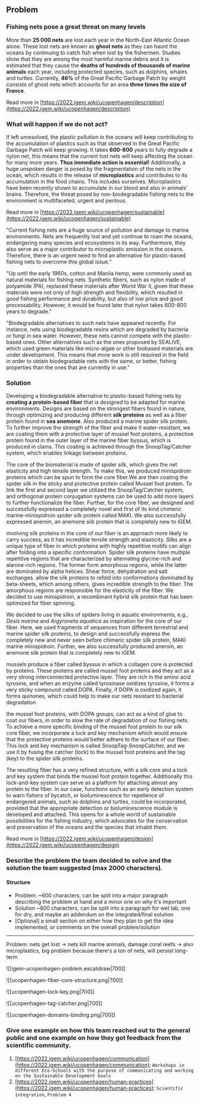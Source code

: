 
## Problem

### Fishing nets pose a great threat on many levels

More than **25 000 nets** are lost each year in the North-East Atlantic Ocean alone. These lost nets are known as **ghost nets** as they can haunt the oceans by continuing to catch fish when lost by the fishermen. Studies show that they are among the most harmful marine debris and it is estimated that they cause the **deaths of hundreds of thousands of marine animals** each year, including protected species, such as dolphins, whales and turtles. Currently, **46%** of the Great Pacific Garbage Patch by weight consists of ghost nets which accounts for an area **three times the size of France**.

Read more in [https://2022.igem.wiki/ucopenhagen/description](https://2022.igem.wiki/ucopenhagen/description)

### What will happen if we do not act?

If left unresolved, the plastic pollution in the oceans will keep contributing to the accumulation of plastics such as that observed in the Great Pacific Garbage Patch will keep growing. It takes **600-800** years to fully degrade a nylon net, this means that the current lost nets will keep affecting the ocean for many more years. **Thus immediate action is essential!** Additionally, a huge unspoken danger is posed by the fragmentation of the nets in the ocean, which results in the release of **microplastics** and contributes to its accumulation in the food chains. This includes ourselves. Microplastics have been recently shown to accumulate in our blood and also in animals’ brains. Therefore, the threat posed by non-biodegradable fishing nets to the environment is multifaceted, urgent and perilous.

Read more in [https://2022.igem.wiki/ucopenhagen/sustainable](https://2022.igem.wiki/ucopenhagen/sustainable)

"Current fishing nets are a huge source of pollution and damage to marine environments. Nets are frequently lost and yet continue to roam the oceans, endangering many species and ecosystems in its way. Furthermore, they also serve as a major contributor to microplastic emission in the oceans. Therefore, there is an urgent need to find an alternative for plastic-based fishing nets to overcome this global issue."

"Up until the early 1960s, cotton and Manila hemp, were commonly used as natural materials for fishing nets. Synthetic fibers, such as nylon made of polyamide (PA), replaced these materials after World War II, given that these materials were not only of high strength and flexibility, which resulted in good fishing performance and durability, but also of low price and good processability. However, it would be found later that nylon takes 600-800 years to degrade."

"Biodegradable alternatives to such nets have appeared recently. For instance, nets using biodegradable resins which are degraded by bacteria or fungi in sea water. However, these nets cannot compete with the plastic-based ones. Other alternatives such as the ones proposed by SEALIVE, which used green materials like micro-algae or other biobased materials are under development. This means that more work is still required in the field in order to obtain biodegradable nets with the same, or better, fishing properties than the ones that are currently in use."

### Solution

Developing a biodegradable alternative to plastic-based fishing nets by **creating a protein-based fiber** that is designed to be adapted for marine environments. Designs are based on the strongest fibers found in nature, through optimizing and producing different **silk proteins** as well as a fiber protein found in **sea anemone**. Also produced a marine spider silk protein. To further improve the strength of the fiber and make it water-resistant, we are coating them with a protective layer of mussel foot proteins, a protective protein found in the outer layer of the marine fiber byssus, which is produced in clams. This coating is achieved through the SnoopTag/Catcher system, which enables linkage between proteins.

The core of the biomaterial is made of spider silk, which gives the net elasticity and high tensile strength. To make this, we produced minispidroin proteins which can be spun to form the core fiber.We are then coating the spider silk in the sticky and protective protein called Mussel foot protein. To link the first and second layer we utilized the SnoopTag/Catcher system, and orthogonal protein conjugation systems can be used to add more layers to further functionalize the fiber. Further, for the core fiber, we designed and successfully expressed a completely novel and first of its kind chimeric marine-minispidroin spider silk protein called MAKI. We also successfully expressed aneroin, an anemone silk protein that is completely new to iGEM.

involving silk proteins in the core of our fiber is an approach more likely to carry success, as it has incredible tensile strength and elasticity. Silks are a unique type of fiber in which proteins with highly repetitive motifs can align after folding into a specific conformation. Spider silk proteins have multiple repetitive regions that are characterized by alternating glycine-rich and alanine-rich regions. The former form amorphous regions, while the latter are dominated by alpha helices. Shear force, dehydration and salt exchanges. allow the silk proteins to refold into conformations dominated by beta-sheets, which among others, gives incredible strength to the fiber. The amorphous regions are responsible for the elasticity of the fiber. We decided to use minispidroin, a recombinant hybrid silk protein that has been optimized for fiber spinning.

We decided to use the silks of spiders living in aquatic environments, e.g., _Desis marina_ and _Argyroneta aquatica_ as inspiration for the core of our fiber. Here, we used fragments of sequences from different terrestrial and marine spider silk proteins, to design and successfully express the completely new and never seen before chimeric spider silk protein, MAKI marine minispidroin. Further, we also successfully produced aneroin, an anemone silk protein that is completely new to iGEM.

mussels produce a fiber called byssus in which a collagen core is protected by proteins. These proteins are called mussel foot proteins and they act as a very strong interconnected protective layer. They are rich in the amino acid tyrosine, and when an enzyme called tyrosinase oxidizes tyrosine, it forms a very sticky compound called DOPA. Finally, if DOPA is oxidized again, it forms quinones, which could help to make our nets resistant to bacterial degradation

the mussel foot proteins, with DOPA groups, can act as a kind of glue to coat our fibers, in order to slow the rate of degradation of our fishing nets. To achieve a more specific binding of the mussel foot protein to our silk core fiber, we incorporate a lock and key mechanism which would ensure that the protective proteins would better adhere to the surface of our fiber. This lock and key mechanism is called SnoopTag-SnoopCatcher, and we use it by fusing the catcher (lock) to the mussel foot proteins and the tag (key) to the spider silk proteins.

The resulting fiber has a very refined structure, with a silk core and a lock and key system that binds the mussel foot protein together. Additionally this lock-and-key system can serve as a platform for attaching almost any protein to the fiber. In our case, functions such as an early detection system to warn fishers of bycatch, or bioluminescence for repellence of endangered animals, such as dolphins and turtles, could be incorporated, provided that the appropriate detection or bioluminescence module is developed and attached. This opens for a whole world of sustainable possibilities for the fishing industry, which advocates for the conservation and preservation of the oceans and the species that inhabit them.

Read more in [https://2022.igem.wiki/ucopenhagen/design](https://2022.igem.wiki/ucopenhagen/design)

### Describe the problem the team decided to solve and the solution the team suggested (max 2000 characters).

#### Structure

- Problem: ~600 characters, can be split into a major paragraph describing the problem at hand and a minor one on why it's important
- Solution ~800 characters, can be split into a paragraph for wet lab, one for dry, and maybe an addendum on the integrated/final solution
- \[Optional\] a small section on either how they plan to get the idea implemented, or comments on the overall problem/solution

---


Problem: nets get lost -> nets kill marine animals, damage coral reefs
-> also microplastics, big problem because there's a ton of nets, will persist long-term

![[igem-ucopenhagen-problem.excalidraw|700]]

![[ucopenhagen-fiber-core-structure.png|700]]

![[ucopenhagen-lock-key.png|700]]

![[ucopenhagen-tag-catcher.png|700]]

![[ucopenhagen-domains-binding.png|700]]

### Give one example on how this team reached out to the general public and one example on how they got feedback from the scientific community.

1. [https://2022.igem.wiki/ucopenhagen/communication](https://2022.igem.wiki/ucopenhagen/communication): `Workshops in different Eco-Schools with the purpose of communicating and working on the Sustainable Development Goals`
2. [https://2022.igem.wiki/ucopenhagen/human-practices](https://2022.igem.wiki/ucopenhagen/human-practices): `Scientific integration`, `Problem 4`